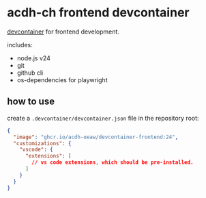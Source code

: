 # acdh-ch frontend devcontainer

[devcontainer](https://containers.dev/) for frontend development.

includes:

- node.js v24
- git
- github cli
- os-dependencies for playwright

## how to use

create a `.devcontainer/devcontainer.json` file in the repository root:

```json
{
  "image": "ghcr.io/acdh-oeaw/devcontainer-frontend:24",
  "customizations": {
    "vscode": {
      "extensions": [
        // vs code extensions, which should be pre-installed.
      ]
    }
  }
}
```
